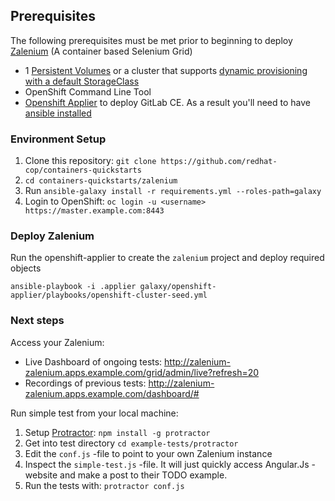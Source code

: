 ## Prerequisites

The following prerequisites must be met prior to beginning to deploy [Zalenium](https://opensource.zalando.com/zalenium/) (A container based Selenium Grid)

* 1 [Persistent Volumes](https://docs.openshift.com/container-platform/3.11/architecture/additional_concepts/storage.html) or a cluster that supports [dynamic provisioning with a default StorageClass](https://docs.openshift.com/container-platform/3.11/install_config/storage_examples/storage_classes_dynamic_provisioning.html)
* OpenShift Command Line Tool
* [Openshift Applier](https://github.com/redhat-cop/openshift-applier/) to deploy GitLab CE. As a result you'll need to have [ansible installed](http://docs.ansible.com/ansible/latest/intro_installation.html)


### Environment Setup

1. Clone this repository: `git clone https://github.com/redhat-cop/containers-quickstarts`
2. `cd containers-quickstarts/zalenium`
3. Run `ansible-galaxy install -r requirements.yml --roles-path=galaxy`
4. Login to OpenShift: `oc login -u <username> https://master.example.com:8443`

### Deploy Zalenium

Run the openshift-applier to create the `zalenium` project and deploy required objects
```
ansible-playbook -i .applier galaxy/openshift-applier/playbooks/openshift-cluster-seed.yml
```

### Next steps

Access your Zalenium:
* Live Dashboard of ongoing tests:
http://zalenium-zalenium.apps.example.com/grid/admin/live?refresh=20
* Recordings of previous tests:
http://zalenium-zalenium.apps.example.com/dashboard/#

Run simple test from your local machine:
1. Setup [Protractor](https://www.protractortest.org/#/tutorial#setup): `npm install -g protractor`
2. Get into test directory `cd example-tests/protractor`
3. Edit the `conf.js` -file to point to your own Zalenium instance
4. Inspect the `simple-test.js` -file. It will just quickly access Angular.Js -website and make a post to their TODO example.
5. Run the tests with: `protractor conf.js`